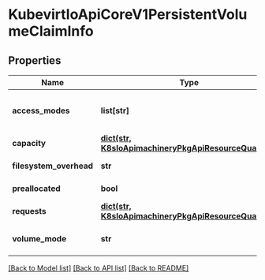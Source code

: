 # KubevirtIoApiCoreV1PersistentVolumeClaimInfo

## Properties
Name | Type | Description | Notes
------------ | ------------- | ------------- | -------------
**access_modes** | **list[str]** | AccessModes contains the desired access modes the volume should have. More info: https://kubernetes.io/docs/concepts/storage/persistent-volumes#access-modes-1 | [optional] 
**capacity** | [**dict(str, K8sIoApimachineryPkgApiResourceQuantity)**](K8sIoApimachineryPkgApiResourceQuantity.md) | Capacity represents the capacity set on the corresponding PVC status | [optional] 
**filesystem_overhead** | **str** | Percentage of filesystem&#39;s size to be reserved when resizing the PVC | [optional] 
**preallocated** | **bool** | Preallocated indicates if the PVC&#39;s storage is preallocated or not | [optional] 
**requests** | [**dict(str, K8sIoApimachineryPkgApiResourceQuantity)**](K8sIoApimachineryPkgApiResourceQuantity.md) | Requests represents the resources requested by the corresponding PVC spec | [optional] 
**volume_mode** | **str** | VolumeMode defines what type of volume is required by the claim. Value of Filesystem is implied when not included in claim spec. | [optional] 

[[Back to Model list]](../README.md#documentation-for-models) [[Back to API list]](../README.md#documentation-for-api-endpoints) [[Back to README]](../README.md)


